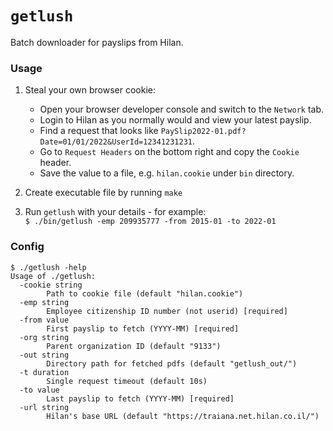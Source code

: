 # `getlush`

Batch downloader for payslips from Hilan.

### Usage

1. Steal your own browser cookie:
    - Open your browser developer console and switch to the `Network` tab.
    - Login to Hilan as you normally would and view your latest payslip.
    - Find a request that looks like `PaySlip2022-01.pdf?Date=01/01/2022&UserId=12341231231`.
    - Go to `Request Headers` on the bottom right and copy the `Cookie` header.
    - Save the value to a file, e.g. `hilan.cookie` under `bin` directory.

2. Create executable file by running `make`

3. Run `getlush` with your details - for example:  
    `$ ./bin/getlush -emp 209935777 -from 2015-01 -to 2022-01`


### Config

```
$ ./getlush -help
Usage of ./getlush:
  -cookie string
        Path to cookie file (default "hilan.cookie")
  -emp string
        Employee citizenship ID number (not userid) [required]
  -from value
        First payslip to fetch (YYYY-MM) [required]
  -org string
        Parent organization ID (default "9133")
  -out string
        Directory path for fetched pdfs (default "getlush_out/")
  -t duration
        Single request timeout (default 10s)
  -to value
        Last payslip to fetch (YYYY-MM) [required]
  -url string
        Hilan's base URL (default "https://traiana.net.hilan.co.il/")

```
